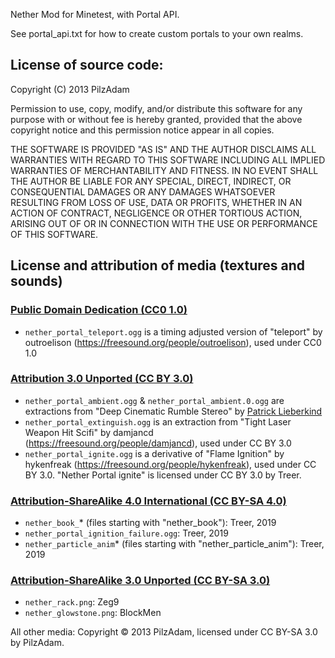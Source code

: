 Nether Mod for Minetest, with Portal API.

See portal_api.txt for how to create custom portals to your own realms.

## License of source code:

Copyright (C) 2013 PilzAdam

Permission to use, copy, modify, and/or distribute this software for
any purpose with or without fee is hereby granted, provided that the
above copyright notice and this permission notice appear in all copies.

THE SOFTWARE IS PROVIDED "AS IS" AND THE AUTHOR DISCLAIMS ALL
WARRANTIES WITH REGARD TO THIS SOFTWARE INCLUDING ALL IMPLIED
WARRANTIES OF MERCHANTABILITY AND FITNESS. IN NO EVENT SHALL THE AUTHOR
BE LIABLE FOR ANY SPECIAL, DIRECT, INDIRECT, OR CONSEQUENTIAL DAMAGES
OR ANY DAMAGES WHATSOEVER RESULTING FROM LOSS OF USE, DATA OR PROFITS,
WHETHER IN AN ACTION OF CONTRACT, NEGLIGENCE OR OTHER TORTIOUS ACTION,
ARISING OUT OF OR IN CONNECTION WITH THE USE OR PERFORMANCE OF THIS
SOFTWARE.

## License and attribution of media (textures and sounds)

### [Public Domain Dedication (CC0 1.0)](https://creativecommons.org/publicdomain/zero/1.0/)

 * `nether_portal_teleport.ogg` is a timing adjusted version of "teleport" by outroelison (https://freesound.org/people/outroelison), used under CC0 1.0

### [Attribution 3.0 Unported (CC BY 3.0)](https://creativecommons.org/licenses/by/3.0/)
 
 * `nether_portal_ambient.ogg` & `nether_portal_ambient.0.ogg` are extractions from "Deep Cinematic Rumble Stereo" by [Patrick Lieberkind](http://www.lieberkindvisuals.dk)
 * `nether_portal_extinguish.ogg` is an extraction from "Tight Laser Weapon Hit Scifi" by damjancd (https://freesound.org/people/damjancd), used under CC BY 3.0
 * `nether_portal_ignite.ogg` is a derivative of "Flame Ignition" by hykenfreak (https://freesound.org/people/hykenfreak), used under CC BY 3.0. "Nether Portal ignite" is licensed under CC BY 3.0 by Treer.

### [Attribution-ShareAlike 4.0 International (CC BY-SA 4.0)](https://creativecommons.org/licenses/by-sa/4.0/)
 * `nether_book_`* (files starting with "nether_book"): Treer, 2019
 * `nether_portal_ignition_failure.ogg`: Treer, 2019
 * `nether_particle_anim`* (files starting with "nether_particle_anim"): Treer, 2019

### [Attribution-ShareAlike 3.0 Unported (CC BY-SA 3.0)](http://creativecommons.org/licenses/by-sa/3.0/)
 * `nether_rack.png`: Zeg9
 * `nether_glowstone.png`: BlockMen

All other media: Copyright © 2013 PilzAdam, licensed under CC BY-SA 3.0 by PilzAdam.